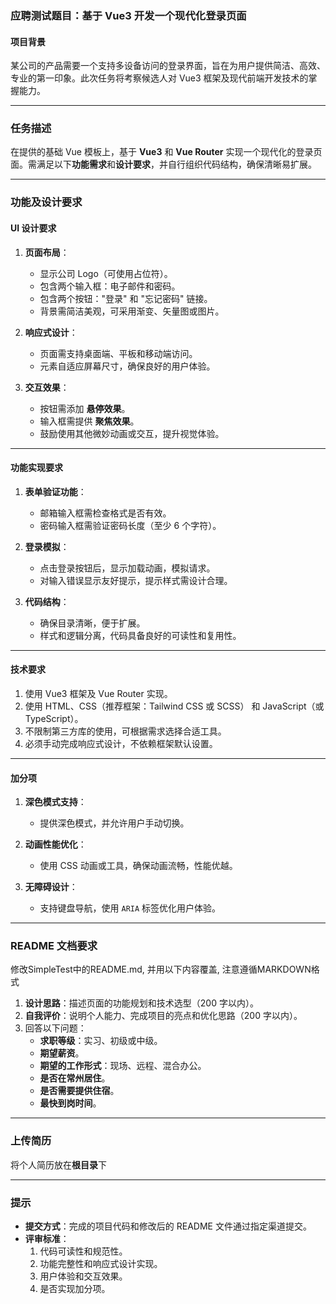 ### 应聘测试题目：基于 Vue3 开发一个现代化登录页面

#### **项目背景**

某公司的产品需要一个支持多设备访问的登录界面，旨在为用户提供简洁、高效、专业的第一印象。此次任务将考察候选人对 Vue3 框架及现代前端开发技术的掌握能力。

---

### **任务描述**

在提供的基础 Vue 模板上，基于 **Vue3** 和 **Vue Router** 实现一个现代化的登录页面。需满足以下**功能需求**和**设计要求**，并自行组织代码结构，确保清晰易扩展。

---

### **功能及设计要求**

#### **UI 设计要求**

1. **页面布局**：
   - 显示公司 Logo（可使用占位符）。
   - 包含两个输入框：电子邮件和密码。
   - 包含两个按钮："登录" 和 "忘记密码" 链接。
   - 背景需简洁美观，可采用渐变、矢量图或图片。

2. **响应式设计**：
   - 页面需支持桌面端、平板和移动端访问。
   - 元素自适应屏幕尺寸，确保良好的用户体验。

3. **交互效果**：
   - 按钮需添加 **悬停效果**。
   - 输入框需提供 **聚焦效果**。
   - 鼓励使用其他微妙动画或交互，提升视觉体验。

---

#### **功能实现要求**

1. **表单验证功能**：
   - 邮箱输入框需检查格式是否有效。
   - 密码输入框需验证密码长度（至少 6 个字符）。

2. **登录模拟**：
   - 点击登录按钮后，显示加载动画，模拟请求。
   - 对输入错误显示友好提示，提示样式需设计合理。

3. **代码结构**：
   - 确保目录清晰，便于扩展。
   - 样式和逻辑分离，代码具备良好的可读性和复用性。

---

#### **技术要求**

1. 使用 Vue3 框架及 Vue Router 实现。
2. 使用 HTML、CSS（推荐框架：Tailwind CSS 或 SCSS） 和 JavaScript（或 TypeScript）。
3. 不限制第三方库的使用，可根据需求选择合适工具。
4. 必须手动完成响应式设计，不依赖框架默认设置。

---

#### **加分项**

1. **深色模式支持**：
   - 提供深色模式，并允许用户手动切换。

2. **动画性能优化**：
   - 使用 CSS 动画或工具，确保动画流畅，性能优越。

3. **无障碍设计**：
   - 支持键盘导航，使用 `ARIA` 标签优化用户体验。

---

### **README 文档要求**
修改SimpleTest中的README.md, 并用以下内容覆盖, 注意遵循MARKDOWN格式
1. **设计思路**：描述页面的功能规划和技术选型（200 字以内）。
2. **自我评价**：说明个人能力、完成项目的亮点和优化思路（200 字以内）。
3. 回答以下问题：
   - **求职等级**：实习、初级或中级。
   - **期望薪资**。
   - **期望的工作形式**：现场、远程、混合办公。
   - **是否在常州居住**。
   - **是否需要提供住宿**。
   - **最快到岗时间**。

---
### **上传简历**
将个人简历放在**根目录**下

---
### **提示**

- **提交方式**：完成的项目代码和修改后的 README 文件通过指定渠道提交。
- **评审标准**：
  1. 代码可读性和规范性。
  2. 功能完整性和响应式设计实现。
  3. 用户体验和交互效果。
  4. 是否实现加分项。

